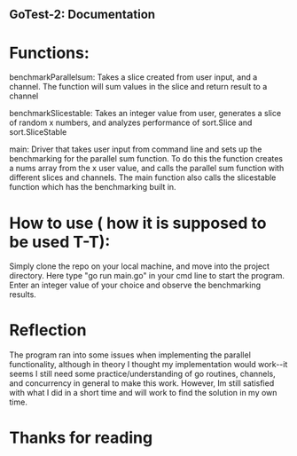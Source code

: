 ## GoTest-2: Documentation

# Functions:

benchmarkParallelsum: 
  Takes a slice created from user input, and a channel. The function will sum values in the slice and return result to a channel
  
benchmarkSlicestable:
  Takes an integer value from user, generates a slice of random x numbers, and analyzes performance of sort.Slice and sort.SliceStable
  
main:
  Driver that takes user input from command line and sets up the benchmarking for the parallel sum function. To do this the function creates a nums array from the x user value, and calls the parallel sum function with different slices and channels. The main function also calls the slicestable function which has the benchmarking built in.
  
  
# How to use ( how it is supposed to be used T-T):
  Simply clone the repo on your local machine, and move into the project directory.
  Here type "go run main.go" in your cmd line to start the program.
  Enter an integer value of your choice and observe the benchmarking results.
  
# Reflection
  The program ran into some issues when implementing the parallel functionality, although in theory I thought my implementation would work--it seems I still need some practice/understanding of go routines, channels, and concurrency in general to make this work. However, Im still satisfied with what I did in a short time and will work to find the solution in my own time.
  
# Thanks for reading
